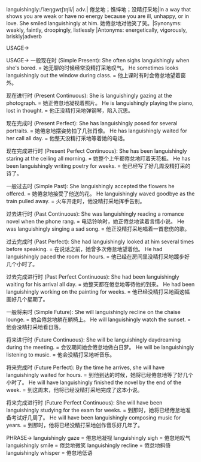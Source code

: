 languishingly:/ˈlæŋɡwɪʃɪŋli/| adv.| 倦怠地；憔悴地；没精打采地|In a way that shows you are weak or have no energy because you are ill, unhappy, or in love.  She smiled languishingly at him. 她倦怠地对他笑了笑。|Synonyms: weakly, faintly, droopingly, listlessly |Antonyms: energetically, vigorously, briskly|adverb

USAGE->

USAGE->
一般现在时 (Simple Present):
She often sighs languishingly when she's bored. = 她无聊的时候经常没精打采地叹气。
He sometimes looks languishingly out the window during class. = 他上课时有时会倦怠地望着窗外。

现在进行时 (Present Continuous):
She is languishingly gazing at the photograph. = 她正倦怠地凝视着照片。
He is languishingly playing the piano, lost in thought. = 他正没精打采地弹钢琴，陷入沉思。

现在完成时 (Present Perfect):
She has languishingly posed for several portraits. = 她倦怠地摆姿势拍了几张肖像。
He has languishingly waited for her call all day. = 他整天没精打采地等着她的电话。

现在完成进行时 (Present Perfect Continuous):
She has been languishingly staring at the ceiling all morning. = 她整个上午都倦怠地盯着天花板。
He has been languishingly writing poetry for weeks. = 他已经写了好几周没精打采的诗了。

一般过去时 (Simple Past):
She languishingly accepted the flowers he offered. = 她倦怠地接受了他送的花。
He languishingly waved goodbye as the train pulled away. = 火车开走时，他没精打采地挥手告别。

过去进行时 (Past Continuous):
She was languishingly reading a romance novel when the phone rang. = 电话铃响时，她正倦怠地读着言情小说。
He was languishingly singing a sad song. = 他正没精打采地唱着一首悲伤的歌。

过去完成时 (Past Perfect):
She had languishingly looked at him several times before speaking. = 在说话之前，她曾多次倦怠地望着他。
He had languishingly paced the room for hours. = 他已经在房间里没精打采地踱步好几个小时了。


过去完成进行时 (Past Perfect Continuous):
She had been languishingly waiting for his arrival all day. = 她整天都在倦怠地等待他的到来。
He had been languishingly working on the painting for weeks. = 他已经没精打采地画这幅画好几个星期了。

一般将来时 (Simple Future):
She will languishingly recline on the chaise lounge. = 她会倦怠地躺在躺椅上。
He will languishingly watch the sunset. = 他会没精打采地看日落。

将来进行时 (Future Continuous):
She will be languishingly daydreaming during the meeting. = 会议期间她会倦怠地做白日梦。
He will be languishingly listening to music. = 他会没精打采地听音乐。

将来完成时 (Future Perfect):
By the time he arrives, she will have languishingly waited for hours. = 到他到达的时候，她将已经倦怠地等了好几个小时了。
He will have languishingly finished the novel by the end of the week. = 到这周末，他将已经没精打采地完成了这本小说。

将来完成进行时 (Future Perfect Continuous):
She will have been languishingly studying for the exam for weeks. = 到那时，她将已经倦怠地准备考试好几周了。
He will have been languishingly composing music for years. = 到那时，他将已经没精打采地创作音乐好几年了。


PHRASE->
languishingly gaze = 倦怠地凝视
languishingly sigh = 倦怠地叹气
languishingly smile = 倦怠地微笑
languishingly recline = 倦怠地斜倚
languishingly whisper = 倦怠地低语
